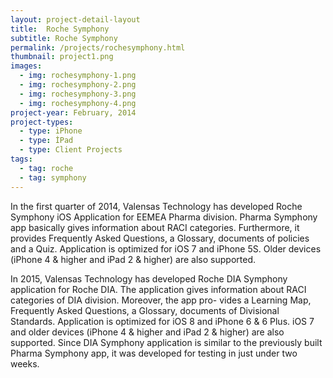 ```yaml
---
layout: project-detail-layout
title:  Roche Symphony
subtitle: Roche Symphony
permalink: /projects/rochesymphony.html
thumbnail: project1.png
images:
  - img: rochesymphony-1.png
  - img: rochesymphony-2.png
  - img: rochesymphony-3.png
  - img: rochesymphony-4.png
project-year: February, 2014
project-types:
  - type: iPhone
  - type: İPad
  - type: Client Projects
tags:
  - tag: roche
  - tag: symphony
---
```


In the first quarter of 2014, Valensas Technology has developed Roche Symphony iOS Application for EEMEA Pharma division. Pharma Symphony app basically gives information about RACI categories. Furthermore, it provides Frequently Asked Questions, a Glossary, documents of policies and a Quiz. Application is optimized for iOS 7 and iPhone 5S. Older devices (iPhone 4 & higher and iPad 2 & higher) are also supported.

In 2015, Valensas Technology has developed Roche DIA Symphony application for Roche DIA. The application gives information about RACI categories of DIA division. Moreover, the app pro- vides a Learning Map, Frequently Asked Questions, a Glossary, documents of Divisional Standards. Application is optimized for iOS 8 and iPhone 6 & 6 Plus. iOS 7 and older devices (iPhone 4 & higher and iPad 2 & higher) are also supported. Since DIA Symphony application is similar to the previously built Pharma Symphony app, it was developed for testing in just under two weeks.
